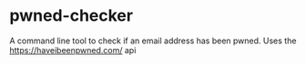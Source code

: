 # pwned-checker
A command line tool to check if an email address has been pwned. Uses the https://haveibeenpwned.com/ api
